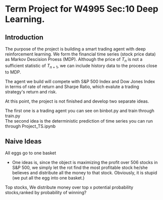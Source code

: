 # Term Project for W4995 Sec:10 Deep Learning. 
## Introduction
The purpose of the project is building a smart trading agent with deep reinforcement learning. We form the financial time series (stock price data) as Markov Descision Proess (MDP). Although the price of $T_{n}$ is not a sufficient statistic of $T_{n+1}$, we can include history data to the process close to MDP.

The agent we build will compete with S&P 500 Index and Dow Jones Index in terms of rate of return and Sharpe Ratio, which evalute a trading strategy's return and risk.

At this point, the project is not finished and develop two separate ideas.

The first one is a trading agent you can see on binbot.py and train through train.py<br>
The second idea is the deterministic prediction of time series you can run through Project_TS.ipynb

## Naive Ideas
All eggs go to one basket
- One ideas is, since the object is maximizing the profit over 506 stocks in S\&P 500, we simply let the rot find the most profitable stock he/she believes and distribute all the money to that stock. Obviously, it is stupid (we put all the egg into one basket.) 

Top stocks,
We distribute money over top x potential probability stocks,ranked by probability of winning?